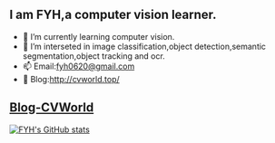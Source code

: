 ## I am FYH,a computer vision learner.
- 🌱 I’m currently learning computer vision.
- 🔭 I’m interseted in image classification,object detection,semantic segmentation,object tracking and ocr.
- 📫 Email:fyh0620@gmail.com
- 📌 Blog:http://cvworld.top/
## [Blog-CVWorld](http://cvworld.top/)

[![FYH's GitHub stats](https://github-readme-stats.vercel.app/api?username=FYH620&theme=tokyonight)](https://github.com/anuraghazra/github-readme-stats)

